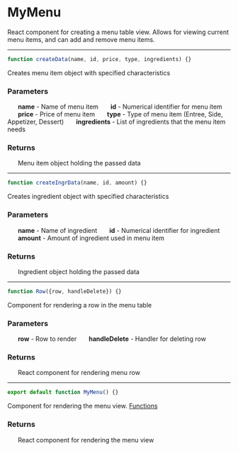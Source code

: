 # MyMenu
React component for creating a menu table view. Allows for viewing current menu items, and can add and remove menu items.

-----

```js
function createData(name, id, price, type, ingredients) {}
```
Creates menu item object with specified characteristics
### Parameters
&nbsp;&nbsp;&nbsp;&nbsp;&nbsp;&nbsp;**name** - Name of menu item
&nbsp;&nbsp;&nbsp;&nbsp;&nbsp;&nbsp;**id** - Numerical identifier for menu item
&nbsp;&nbsp;&nbsp;&nbsp;&nbsp;&nbsp;**price** - Price of menu item
&nbsp;&nbsp;&nbsp;&nbsp;&nbsp;&nbsp;**type** - Type of menu item (Entree, Side, Appetizer, Dessert)
&nbsp;&nbsp;&nbsp;&nbsp;&nbsp;&nbsp;**ingredients** - List of ingredients that the menu item needs
### Returns
&nbsp;&nbsp;&nbsp;&nbsp;&nbsp;&nbsp;Menu item object holding the passed data

-----

```js
function createIngrData(name, id, amount) {}
```
Creates ingredient object with specified characteristics
### Parameters
&nbsp;&nbsp;&nbsp;&nbsp;&nbsp;&nbsp;**name** - Name of ingredient
&nbsp;&nbsp;&nbsp;&nbsp;&nbsp;&nbsp;**id** - Numerical identifier for ingredient
&nbsp;&nbsp;&nbsp;&nbsp;&nbsp;&nbsp;**amount** - Amount of ingredient used in menu item
### Returns
&nbsp;&nbsp;&nbsp;&nbsp;&nbsp;&nbsp;Ingredient object holding the passed data

-----

```js
function Row({row, handleDelete}) {}
```
Component for rendering a row in the menu table
### Parameters
&nbsp;&nbsp;&nbsp;&nbsp;&nbsp;&nbsp;**row** - Row to render
&nbsp;&nbsp;&nbsp;&nbsp;&nbsp;&nbsp;**handleDelete** - Handler for deleting row
### Returns
&nbsp;&nbsp;&nbsp;&nbsp;&nbsp;&nbsp;React component for rendering menu row

-----

```js
export default function MyMenu() {}
```
Component for rendering the menu view. [Functions](./MyMenuComponent.md)
### Returns
&nbsp;&nbsp;&nbsp;&nbsp;&nbsp;&nbsp;React component for rendering the menu view

